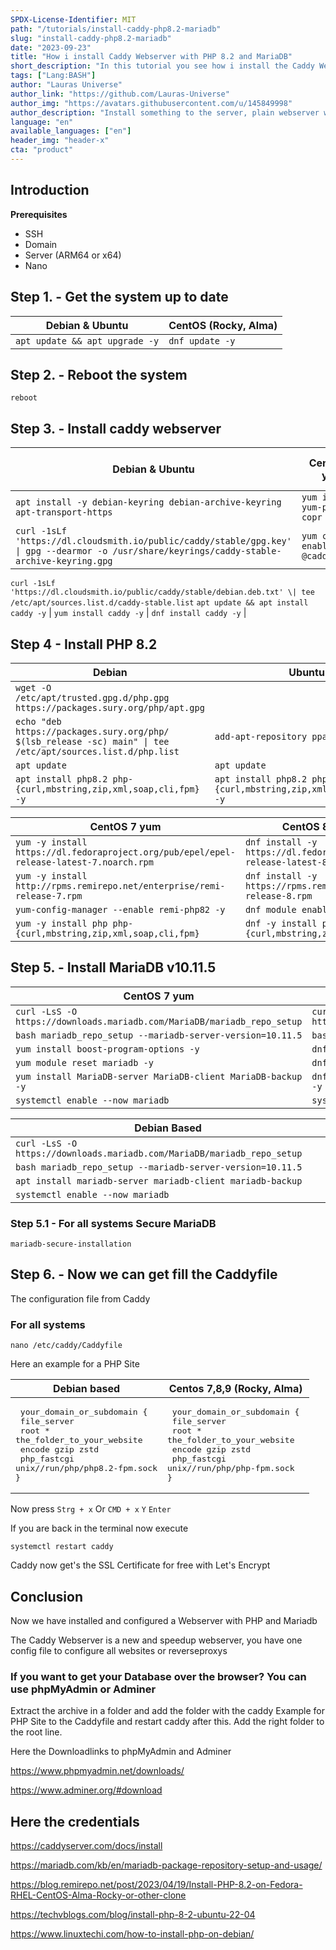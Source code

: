 ```yaml
---
SPDX-License-Identifier: MIT
path: "/tutorials/install-caddy-php8.2-mariadb"
slug: "install-caddy-php8.2-mariadb"
date: "2023-09-23"
title: "How i install Caddy Webserver with PHP 8.2 and MariaDB"
short_description: "In this tutorial you see how i install the Caddy Webserver with PHP 8.2 and MariaDB 10.11.5"
tags: ["Lang:BASH"]
author: "Lauras Universe"
author_link: "https://github.com/Lauras-Universe"
author_img: "https://avatars.githubusercontent.com/u/145849998"
author_description: "Install something to the server, plain webserver with caddy, or apache2 Webserver with Keyhelp, or streamingserver with Azuracast and many more"
language: "en"
available_languages: ["en"]
header_img: "header-x"
cta: "product"
---
```


## Introduction

**Prerequisites**

* SSH
* Domain
* Server (ARM64 or x64)
* Nano

## Step 1. - Get the system up to date


| Debian & Ubuntu | CentOS (Rocky, Alma) |
| ----------- | ----------- |
| ``` apt update && apt upgrade -y ```      | ``` dnf update -y ```       |

## Step 2. - Reboot the system

``` reboot ```

## Step 3. - Install caddy webserver

| Debian & Ubuntu | CentOS 7 yum | CentOS 8,9 (Rocky, Alma) dnf |
| ----------- | ----------- | ----------- |
| ` apt install -y debian-keyring debian-archive-keyring apt-transport-https ` | `yum install yum-plugin-copr` | `dnf install 'dnf-command(copr)'` |
 `curl -1sLf 'https://dl.cloudsmith.io/public/caddy/stable/gpg.key' \| gpg --dearmor -o /usr/share/keyrings/caddy-stable-archive-keyring.gpg ` | `yum copr enable @caddy/caddy` | `dnf copr enable @caddy/caddy -y` |
 `curl -1sLf 'https://dl.cloudsmith.io/public/caddy/stable/debian.deb.txt' \| tee /etc/apt/sources.list.d/caddy-stable.list`
 `apt update && apt install caddy -y` | `yum install caddy -y` | `dnf install caddy -y` |

 ## Step 4 - Install PHP 8.2

 | Debian | Ubuntu |
 | -------- | -------- |
 | `wget -O /etc/apt/trusted.gpg.d/php.gpg https://packages.sury.org/php/apt.gpg `
 `echo "deb https://packages.sury.org/php/ $(lsb_release -sc) main" \| tee /etc/apt/sources.list.d/php.list` | `add-apt-repository ppa:ondrej/php` | 
 | `apt update` | `apt update` |
 | `apt install php8.2 php-{curl,mbstring,zip,xml,soap,cli,fpm} -y` | `apt install php8.2 php-{curl,mbstring,zip,xml,soap,cli,fpm} -y` |

 | CentOS 7 yum | CentOS 8,9 (Rocky, Alma) dnf |
 | -------- | -------- |
 | `yum -y install https://dl.fedoraproject.org/pub/epel/epel-release-latest-7.noarch.rpm` | `dnf install -y https://dl.fedoraproject.org/pub/epel/epel-release-latest-8.noarch.rpm` |
 | `yum -y install http://rpms.remirepo.net/enterprise/remi-release-7.rpm` | `dnf install -y https://rpms.remirepo.net/enterprise/remi-release-8.rpm` |
 | `yum-config-manager --enable remi-php82 -y` | `dnf module enable php:remi-8.2 -y` |
 | `yum -y install php php-{curl,mbstring,zip,xml,soap,cli,fpm} ` | `dnf -y install php php-{curl,mbstring,zip,xml,soap,cli,fpm}` |

 ## Step 5. -  Install MariaDB v10.11.5

 | CentOS 7 yum | CentOS 8,9 (Alma, Rocky) dnf |
 | -------- | -------- |
 | `curl -LsS -O https://downloads.mariadb.com/MariaDB/mariadb_repo_setup` | `curl -LsS -O https://downloads.mariadb.com/MariaDB/mariadb_repo_setup` |
 | `bash mariadb_repo_setup --mariadb-server-version=10.11.5` | `bash mariadb_repo_setup --mariadb-server-version=10.11.5` |
| `yum install boost-program-options -y` | `dnf install boost-program-options -y` |
| `yum module reset mariadb -y` | `dnf module reset mariadb -y` |
| `yum install MariaDB-server MariaDB-client MariaDB-backup -y` | `dnf install MariaDB-server MariaDB-client MariaDB-backup -y` |
| `systemctl enable --now mariadb` | `systemctl enable --now mariadb` |

| Debian Based |
| -------- |
| `curl -LsS -O https://downloads.mariadb.com/MariaDB/mariadb_repo_setup` |
| `bash mariadb_repo_setup --mariadb-server-version=10.11.5` |
| `apt install mariadb-server mariadb-client mariadb-backup` |
| `systemctl enable --now mariadb` |

### Step 5.1 - For all systems Secure MariaDB

``` mariadb-secure-installation ```

## Step 6. - Now we can get fill the Caddyfile
The configuration file from Caddy

### For all systems

` nano /etc/caddy/Caddyfile ` 

Here an example for a PHP Site

| Debian based | Centos 7,8,9 (Rocky, Alma) |
| -------- | -------- |
| <pre> your_domain_or_subdomain { <br />  file_server <br />  root * the_folder_to_your_website <br />  encode gzip zstd <br />  php_fastcgi unix//run/php/php8.2-fpm.sock<br />}</pre> | <pre> your_domain_or_subdomain { <br />  file_server <br />  root * the_folder_to_your_website <br />  encode gzip zstd <br />  php_fastcgi unix//run/php/php-fpm.sock <br />}</pre> |

Now press `Strg + x` Or `CMD + x` `Y` `Enter`

If you are back in the terminal now execute

`systemctl restart caddy`

Caddy now get's the SSL Certificate for free with Let's Encrypt

## Conclusion

Now we have installed and configured a Webserver with PHP and Mariadb

The Caddy Webserver is a new and speedup webserver, you have one config file to configure all websites or reverseproxys

### If you want to get your Database over the browser? You can use phpMyAdmin or Adminer

Extract the archive in a folder and add the folder with the caddy Example for PHP Site to the Caddyfile and restart caddy after this. Add the right folder to the root line.

Here the Downloadlinks to phpMyAdmin and Adminer

https://www.phpmyadmin.net/downloads/

https://www.adminer.org/#download

## Here the credentials

https://caddyserver.com/docs/install

https://mariadb.com/kb/en/mariadb-package-repository-setup-and-usage/

https://blog.remirepo.net/post/2023/04/19/Install-PHP-8.2-on-Fedora-RHEL-CentOS-Alma-Rocky-or-other-clone

https://techvblogs.com/blog/install-php-8-2-ubuntu-22-04

https://www.linuxtechi.com/how-to-install-php-on-debian/
